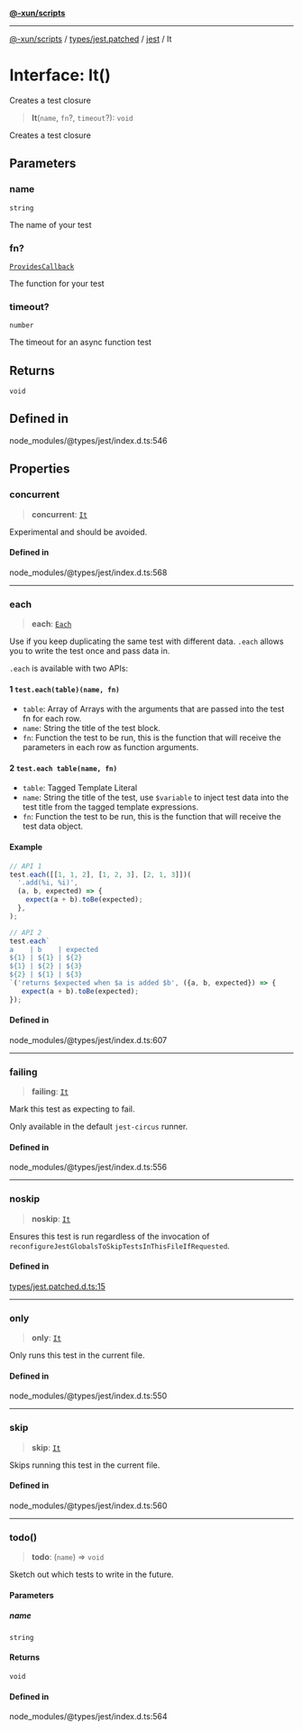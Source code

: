 [**@-xun/scripts**](../../../../../README.md)

***

[@-xun/scripts](../../../../../README.md) / [types/jest.patched](../../../README.md) / [jest](../README.md) / It

# Interface: It()

Creates a test closure

> **It**(`name`, `fn`?, `timeout`?): `void`

Creates a test closure

## Parameters

### name

`string`

The name of your test

### fn?

[`ProvidesCallback`](../type-aliases/ProvidesCallback.md)

The function for your test

### timeout?

`number`

The timeout for an async function test

## Returns

`void`

## Defined in

node\_modules/@types/jest/index.d.ts:546

## Properties

### concurrent

> **concurrent**: [`It`](It.md)

Experimental and should be avoided.

#### Defined in

node\_modules/@types/jest/index.d.ts:568

***

### each

> **each**: [`Each`](Each.md)

Use if you keep duplicating the same test with different data. `.each` allows you to write the
test once and pass data in.

`.each` is available with two APIs:

#### 1  `test.each(table)(name, fn)`

- `table`: Array of Arrays with the arguments that are passed into the test fn for each row.
- `name`: String the title of the test block.
- `fn`: Function the test to be run, this is the function that will receive the parameters in each row as function arguments.

#### 2  `test.each table(name, fn)`

- `table`: Tagged Template Literal
- `name`: String the title of the test, use `$variable` to inject test data into the test title from the tagged template expressions.
- `fn`: Function the test to be run, this is the function that will receive the test data object.

#### Example

```ts
// API 1
test.each([[1, 1, 2], [1, 2, 3], [2, 1, 3]])(
  '.add(%i, %i)',
  (a, b, expected) => {
    expect(a + b).toBe(expected);
  },
);

// API 2
test.each`
a    | b    | expected
${1} | ${1} | ${2}
${1} | ${2} | ${3}
${2} | ${1} | ${3}
`('returns $expected when $a is added $b', ({a, b, expected}) => {
   expect(a + b).toBe(expected);
});
```

#### Defined in

node\_modules/@types/jest/index.d.ts:607

***

### failing

> **failing**: [`It`](It.md)

Mark this test as expecting to fail.

Only available in the default `jest-circus` runner.

#### Defined in

node\_modules/@types/jest/index.d.ts:556

***

### noskip

> **noskip**: [`It`](It.md)

Ensures this test is run regardless of the invocation of
`reconfigureJestGlobalsToSkipTestsInThisFileIfRequested`.

#### Defined in

[types/jest.patched.d.ts:15](https://github.com/Xunnamius/xscripts/blob/3a8e3952522a9aa3e84a1990f6fcb2207da32534/types/jest.patched.d.ts#L15)

***

### only

> **only**: [`It`](It.md)

Only runs this test in the current file.

#### Defined in

node\_modules/@types/jest/index.d.ts:550

***

### skip

> **skip**: [`It`](It.md)

Skips running this test in the current file.

#### Defined in

node\_modules/@types/jest/index.d.ts:560

***

### todo()

> **todo**: (`name`) => `void`

Sketch out which tests to write in the future.

#### Parameters

##### name

`string`

#### Returns

`void`

#### Defined in

node\_modules/@types/jest/index.d.ts:564
